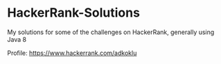 # HackerRank-Solutions
My solutions for some of the challenges on HackerRank, generally using Java 8

Profile: https://www.hackerrank.com/adkoklu

